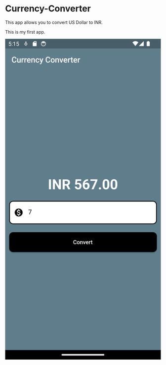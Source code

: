 # Currency-Converter

This app allows you to convert US Dollar to INR.

This is my first app.

<img src = "./Output.png" alt = "Currency Converter App" width = "600"> 
